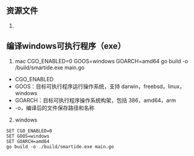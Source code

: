 
## 资源文件

1. 

## **编译windows可执行程序（exe）**

1. mac
CGO_ENABLED=0 GOOS=windows GOARCH=amd64 go build -o /build/smartide.exe main.go

- CGO_ENABLED
- GOOS：目标可执行程序运行操作系统，支持 darwin，freebsd，linux，windows
- GOARCH：目标可执行程序操作系统构架，包括 386，amd64，arm
- -o，编译后的文件保存路径和名称

2. windows 

``` 
SET CGO_ENABLED=0 
SET GOOS=windows 
SET GOARCH=amd64 
go build -o ./build/smartide.exe main.go
```

